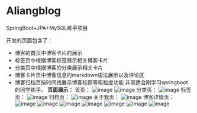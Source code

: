 # Aliangblog

SpringBoot+JPA+MySQL练手项目

开发的页面包含了：
 - 博客的首页中博客卡片的展示
 - 标签页中根据博客标签展示相关博客卡片
 - 分类页中根据博客的分类展示相关卡片 
 - 博客卡片页中博客信息的markdown语法展示以及评论区 
 - 博客归档页按时间线展示博客标题等粗粒度功能
非常适合刚学习springboot的同学练手。
**页面展示：**
首页：
![image](https://user-images.githubusercontent.com/38972334/146628585-17a02cf9-e466-4ed0-997e-d83df3f6f309.png)
![image](https://user-images.githubusercontent.com/38972334/146628609-8d60e505-c3c8-439f-8e43-f7356b6313ee.png)
分类页：
![image](https://user-images.githubusercontent.com/38972334/146628624-5d997a4e-3df1-4b9b-9856-5fbe16ba9898.png)
标签页：
![image](https://user-images.githubusercontent.com/38972334/146628636-c5178df3-be55-4b5d-92fb-7267e6518ebd.png)
归档页：
![image](https://user-images.githubusercontent.com/38972334/146628642-a619cd09-fc15-47df-953a-a33b814455e7.png)
关于我页：
![image](https://user-images.githubusercontent.com/38972334/146628649-6ab23757-f682-4ec8-8d2c-1ab4c79de74b.png)
博客详情页：
![image](https://user-images.githubusercontent.com/38972334/146628677-437ab306-a7fe-4763-bccd-1486b61002ab.png)
![image](https://user-images.githubusercontent.com/38972334/146628681-28be8e1c-6aa5-477d-9fe3-ee3605688d53.png)
![image](https://user-images.githubusercontent.com/38972334/146628688-36abb5cc-9a67-43b2-8614-87ea91fc3ae1.png)
![image](https://user-images.githubusercontent.com/38972334/146628696-499aeee1-a70f-436e-9a91-8e748d89b3cb.png)
![image](https://user-images.githubusercontent.com/38972334/146628705-785a9ef0-1e11-4ce9-a5fb-1ac0abc8f582.png)
![image](https://user-images.githubusercontent.com/38972334/146628712-c88f9f0a-7d65-43fd-924f-de13e66f56f1.png)
![image](https://user-images.githubusercontent.com/38972334/146628721-73885dd0-0769-4666-bb7a-8ea51a8384f2.png)
